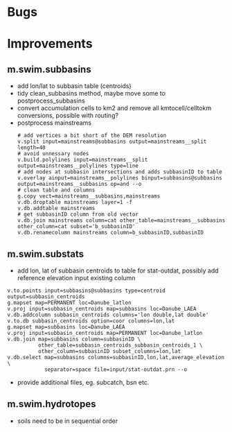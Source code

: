 Bugs
====



Improvements
============
## m.swim.subbasins
- add lon/lat to subbasin table (centroids)
- tidy clean_subbasins method, maybe move some to postprocess_subbasins
- convert accumulation cells to km2 and remove all kmtocell/celltokm conversions,
  possible with routing?
- postprocess mainstreams
  ```
  # add vertices a bit short of the DEM resolution
  v.split input=mainstreams@subbasins output=mainstreams__split length=40
  # avoid unnessary nodes
  v.build.polylines input=mainstreams__split output=mainstreams__polylines type=line
  # add nodes at subbasin intersections and adds subbasinID to table
  v.overlay ainput=mainstreams__polylines binput=subbasins@subbasins output=mainstreams__subbasins op=and --o
  # clean table and columns
  g.copy vect=mainstreams__subbasins,mainstreams
  v.db.droptable mainstreams layer=1 -f
  v.db.addtable mainstreams
  # get subbasinID column from old vector
  v.db.join mainstreams column=cat other_table=mainstreams__subbasins other_column=cat subset='b_subbasinID'
  v.db.renamecolumn mainstreams column=b_subbasinID,subbasinID
  ```

## m.swim.substats
- add lon, lat of subbasin centroids to table for stat-outdat, possibly add
  reference elevation input existing column
```
v.to.points input=subbasins@subbasins type=centroid output=subbasin_centroids
g.mapset map=PERMANENT loc=Danube_latlon
v.proj input=subbasin_centroids map=subbasins loc=Danube_LAEA
v.db.addcolumn subbasin_centroids columns='lon double,lat double'
v.to.db subbasin_centroids option=coor columns=lon,lat
g.mapset map=subbasins loc=Danube_LAEA
v.proj input=subbasin_centroids map=PERMANENT loc=Danube_latlon
v.db.join map=subbasins column=subbasinID \
          other_table=subbasin_centroids_subbasin_centroids_1 \
          other_column=subbasinID subset_columns=lon,lat
v.db.select map=subbasins columns=subbasinID,lon,lat,average_elevation \
            separator=space file=input/stat-outdat.prn --o
```
- provide additional files, eg. subcatch, bsn etc.

## m.swim.hydrotopes
- soils need to be in sequential order
